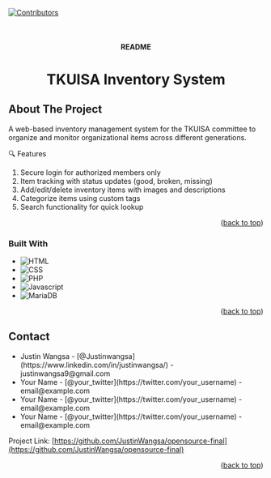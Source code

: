 
<a id="readme-top"></a>

<!--
*** https://www.markdownguide.org/basic-syntax/#reference-style-links
-->


[![Contributors][contributors-shield]][contributors-url]


<!-- PROJECT LOGO -->
<br />
<div align="center">
  <!-- <a href="https://github.com/othneildrew/Best-README-Template">
    <img src="images/logo.png" alt="Logo" width="80" height="80">
  </a> -->

  <h4 align="center">README</h4>

  <h1 align="center">
    TKUISA Inventory System
  </h1>
</div>


<!-- ABOUT THE PROJECT -->
## About The Project

<!-- [![Product Name Screen Shot][product-screenshot]](https://example.com) -->

A web-based inventory management system for the TKUISA committee to organize and monitor organizational items across different generations.

🔍 Features
1. Secure login for authorized members only
2. Item tracking with status updates (good, broken, missing)
3. Add/edit/delete inventory items with images and descriptions
4. Categorize items using custom tags
5. Search functionality for quick lookup

<p align="right">(<a href="#readme-top">back to top</a>)</p>



### Built With

* ![HTML][html.js]
* ![CSS][css.js]
* ![PHP][php.js]
* ![Javascript][javascript.js]
* ![MariaDB][mariadb.js]


<p align="right">(<a href="#readme-top">back to top</a>)</p>  



<!-- CONTACT -->
## Contact
<ul>
  <li>Justin Wangsa - [@Justinwangsa](https://www.linkedin.com/in/justinwangsa/) - justinwangsa9@gmail.com </li>
  <li>Your Name - [@your_twitter](https://twitter.com/your_username) - email@example.com </li>
  <li>Your Name - [@your_twitter](https://twitter.com/your_username) - email@example.com </li>
  <li>Your Name - [@your_twitter](https://twitter.com/your_username) - email@example.com </li>
</ul>

Project Link: [https://github.com/JustinWangsa/opensource-final](https://github.com/JustinWangsa/opensource-final)

<p align="right">(<a href="#readme-top">back to top</a>)</p>



<!-- MARKDOWN LINKS & IMAGES -->
<!-- https://www.markdownguide.org/basic-syntax/#reference-style-links -->

[contributors-shield]: https://img.shields.io/github/contributors/JustinWangsa/opensource-final?style=for-the-badge
[contributors-url]: https://github.com/JustinWangsa/opensource-final/graphs/contributors

[product-screenshot]: images/screenshot.png

[php.js]: https://img.shields.io/badge/PHP-777BB4?logo=php&logoColor=white
[javascript.js]: https://img.shields.io/badge/PHP-777BB4?logo=php&logoColor=white
[mariadb.js]: https://img.shields.io/badge/MariaDB-003545?style=for-the-badge&logo=mariadb&logoColor=white
[html.js]: https://shields.io/badge/HTML-f06529?logo=html5&logoColor=white&labelColor=f06529
[css.js]: https://img.shields.io/badge/CSS-1572B6?style=for-the-badge&logo=css&logoColor=white

